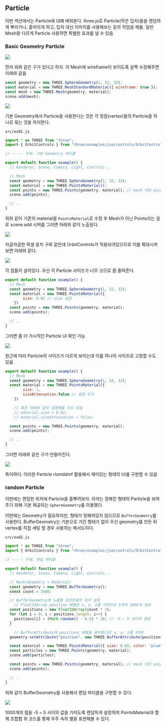 ﻿## Particle

이번 섹션에서는 Particle에 대해 배워본다. three.js로 Particle(작은 입자)들을 랜덤하게 뿌리거나, 흩어지게 하고, 입자 대신 이미지를 사용해보는 등의 작업을 해봄. 일반 Mesh랑 다르게 Particle 사용하면 특별한 효과를 낼 수 있음

### Basic Geometry Particle

![](../../img/230508-1.png)

먼저 위와 같은 구가 있다고 하자. 이 Mesh에 wireframe이 보이도록 살짝 수정해주면 아래와 같음

```jsx
const geometry = new THREE.SphereGeometry(1, 32, 32);
const material = new THREE.MeshStandardMaterial({ wireframe: true });
const mesh = new THREE.Mesh(geometry, material);
scene.add(mesh);
```

![](../../img/230508-2.png)

기본 Geometry에서 Particle을 사용한다는 것은 각 정점(vertex)들의 Particle을 하나로 묶는 것을 의미한다. 

`src/ex01.js`

```jsx
import * as THREE from "three";
import { OrbitControls } from "three/examples/jsm/controls/OrbitControls";

// ----- 주제: 기본 Geometry 파티클

export default function example() {
  // Renderer, Scene, Camera, Light, Controls ..

  // Mesh
  const geometry = new THREE.SphereGeometry(1, 32, 32);
  const material = new THREE.PointsMaterial();
  const points = new THREE.Points(geometry, material); // mesh 대신 points 사용
  scene.add(points);

  // ..
}
```

위와 같이 기존의 material을 `PointsMaterial`로 수정 후 Mesh가 아닌 Points라는 걸로 scene.add 시켜줌
그러면 아래와 같이 노출된다.

![](../../img/230508-3.png)

자글자글한 픽셀 뭉치 구와 같은데 OrbitControls가 적용되어있으므로 이를 확대시켜보면 아래와 같다.

![](../../img/230508-4.png)

각 점들이 살아있다. 우선 각 Particle 사이즈가 너무 크므로 좀 줄여준다.

```jsx
export default function example() {
  // Mesh
  const geometry = new THREE.SphereGeometry(1, 32, 32);
  const material = new THREE.PointsMaterial({
		size: 0.02 // size 설정
	})
  const points = new THREE.Points(geometry, material);
  scene.add(points);

  // ..
}
```

그러면 좀 더 가시적인 Particle UI 확인 가능

![](../../img/230508-5.png)

원근에 따라 Particle의 사이즈가 다르게 보이는데 이를 하나의 사이즈로 고정할 수도 있음

```jsx
export default function example() {
  // Mesh
  const geometry = new THREE.SphereGeometry(1, 32, 32);
  const material = new THREE.PointsMaterial({
		size: 1,
		sizeAttenuation:false // 설정 추가
	})

	// 혹은 아래와 같이 설정해줄 수도 있음
	// material.size = 0.02;
	// material.sizeAttenuation = false;

  const points = new THREE.Points(geometry, material);
  scene.add(points);

  // ..
}
```

그러면 아래와 같은 구가 만들어진다.

![](../../img/230508-6.png)

특이하다. 이러한 Particle rlsmddmf 활용해서 재미있는 형태의 UI를 구현할 수 있음

### random Particle

이번에는 랜덤한 위치에 Particle을 흩뿌려보자.
아까는 정해진 형태의 Particle을 보여주기 위해 기본 제공되는 `SphereGeometry`를 이용했다. 

이번에는 Geometry가 필요하지만, 형태가 정해져있지 않으므로 `BufferGeometry`를 사용한다.
BufferGeometry는 기본으로 가진 형태가 없이 우선 geometry를 만든 뒤 vertex를 직접 세팅 할 경우 사용하는 메서드이다.

`src/ex02.js`

```jsx
import * as THREE from "three";
import { OrbitControls } from "three/examples/jsm/controls/OrbitControls";

// ----- 주제: 랜덤 파티클

export default function example() {
  // Renderer, Scene, Camera, Light, Controls ..

  // Mesh(Geometry + Material)
  const geometry = new THREE.BufferGeometry();
  const count = 1000;

  // BufferGeometry에 노출할 포인트들의 위치 설정
	// Float32Array position 배열은 x, y, z를 가지므로 3개씩 1000개 생성
  const positions = new Float32Array(count * 3);
  for (let i = 0; i < positions.length; i++) {
    positions[i] = (Math.random() - 0.5) * 10; // -5 ~ 5 사이의 랜덤
  }

	// BufferAttribute에 positions 배열을 넣어줌(3은 x, y, z를 의미)
  geometry.setAttribute("position", new THREE.BufferAttribute(positions, 3));

  const material = new THREE.PointsMaterial({ size: 0.03, color: "plum" });
  const particles = new THREE.Points(geometry, material);
  scene.add(particles);

  const points = new THREE.Points(geometry, material); // mesh 대신 points 사용
  scene.add(points);

  // ..
}
```

위와 같이 BufferGeometry를 사용해서 랜덤 파티클을 구현할 수 있다.

![](../../img/230509-1.gif)

1000개의 점을 -5 ~ 5 사이의 값을 가지도록 랜덤하게 설정하여 PointsMaterial과 함께 조합함
위 코드를 통해 우주 속의 별을 표현해볼 수 있다.